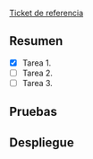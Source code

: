 [Ticket de referencia](SUSTITUIR_POR_URL_DE_TICKET)

## Resumen

<!--
Escribir aquí un resumen o listado breve de cosas que añade o cambia esta PR. Utilizar una check list para seguir el progreso.
-->

- [X] Tarea 1.
- [ ] Tarea 2.
- [ ] Tarea 3.

<!--
Este desarrollo incluye:

- [ ] Tests:
        Funcionales:
        Unitarios:
        End-to-end:
- [ ] Documentación: [url](url_a_la_documentación)
        Confluence: [url](url_a_la_documentación)
        Funcional: [url](url_a_la_documentación)
-->

## Pruebas

<!--
Ejemplos de como probar los cambios: pasos para replicar un problema, snippets de código para ejecutar en consola...
-->

## Despliegue

<!--
Escribir aquí qué comandos y consideraciones que son necesarios para su despliegue (por ejemplo, borrar caché).
Si no hace falta ejecutar nada, se puede borrar esta parte.
-->

